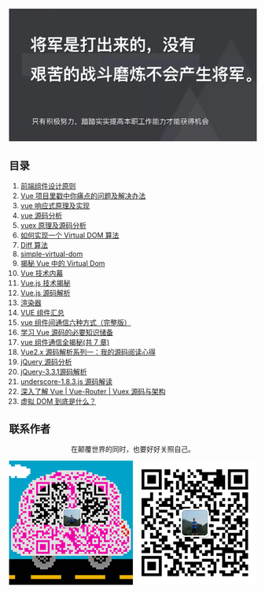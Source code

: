 ![image](./img/timg.jpg)
<br>

## 目录

1. [前端组件设计原则](https://mp.weixin.qq.com/s/ofmfQFAVlTCvKFnZ6A-0_Q)
1. [Vue 项目里戳中你痛点的问题及解决办法](https://juejin.im/post/5b174de8f265da6e410e0b4e)
1. [vue 响应式原理及实现](https://github.com/ftTony/blog/issues/18)
1. [vue 源码分析](https://github.com/muwoo/blogs)
1. [vuex 原理及源码分析](https://github.com/dwqs/blog/issues/58)
1. [如何实现一个 Virtual DOM 算法](https://github.com/livoras/blog/issues/13)
1. [Diff 算法](https://github.com/aooy/blog/issues/2)
1. [simple-virtual-dom](https://github.com/livoras/simple-virtual-dom)
1. [揭秘 Vue 中的 Virtual Dom](https://mp.weixin.qq.com/s/EeN7E8uQS4R_JJloPX8fCQ)
1. [Vue 技术内幕](http://hcysun.me/vue-design/art/)
1. [Vue.js 技术揭秘](https://ustbhuangyi.github.io/vue-analysis/)
1. [Vue.js 源码解析](https://github.com/answershuto/learnVue)
6. [渲染器](http://hcysun.me/vue-design/zh/)
3. [VUE 组件汇总](https://juejin.im/post/5af16a2cf265da0b8636353b)
4. [vue 组件间通信六种方式（完整版）](https://juejin.im/post/5cde0b43f265da03867e78d3)
5. [学习 Vue 源码的必要知识储备](https://juejin.im/post/5ce5565d6fb9a07ed2244513)
6. [vue 组件通信全揭秘(共 7 章)](https://juejin.im/post/5bd97e7c6fb9a022852a71cf)
7. [Vue2.x 源码解析系列一：我的源码阅读心得](https://github.com/lihongxun945/myblog/issues/22)
8. [jQuery 源码分析](https://github.com/JsAaron/jQuery)
9. [jQuery-3.3.1源码解析](https://github.com/AttackXiaoJinJin/jQueryExplain)
10. [underscore-1.8.3.js 源码解读](https://github.com/lessfish/underscore-analysis)
11. [深入了解 Vue | Vue-Router | Vuex 源码与架构](https://github.com/biaochenxuying/vue-family-mindmap)
12. [虚拟 DOM 到底是什么？](https://mp.weixin.qq.com/s/oAlVmZ4Hbt2VhOwFEkNEhw)

## 联系作者

<div align="center">
    <p>
        在颠覆世界的同时，也要好好关照自己。
    </p>
    <img src="./img/contact.png" />
</div>

